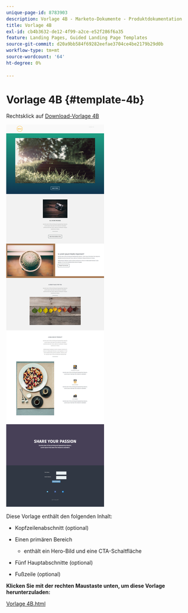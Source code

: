 ```yaml
---
unique-page-id: 8783903
description: Vorlage 4B - Marketo-Dokumente - Produktdokumentation
title: Vorlage 4B
exl-id: cb4b3632-de12-4f99-a2ce-e52f286f6a35
feature: Landing Pages, Guided Landing Page Templates
source-git-commit: d20a9bb584f69282eefae3704ce4be2179b29d0b
workflow-type: tm+mt
source-wordcount: '64'
ht-degree: 0%

---
```


# Vorlage 4B {#template-4b}

Rechtsklick auf [Download-Vorlage 4B](https://experienceleague.adobe.com/landing/marketo/lp-templates/template-4b.html)

![](assets/image2015-7-24-10-3a22-3a15.png)

Diese Vorlage enthält den folgenden Inhalt:

* Kopfzeilenabschnitt (optional)
* Einen primären Bereich

   * enthält ein Hero-Bild und eine CTA-Schaltfläche

* Fünf Hauptabschnitte (optional)
* Fußzeile (optional)

**Klicken Sie mit der rechten Maustaste unten, um diese Vorlage herunterzuladen:**

[Vorlage 4B.html](https://experienceleague.adobe.com/landing/marketo/lp-templates/template-4b.html)

